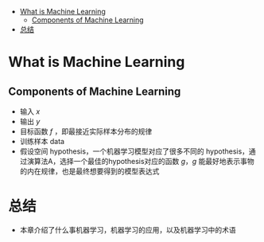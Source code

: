 * [What is Machine Learning](#what-is-machine-learning)
  * [Components of Machine Learning](#components-of-machine-learning)
* [总结](#总结)


# What is Machine Learning

## Components of Machine Learning
-  输入  $x$
-  输出  $y$
-  目标函数  $f$ ，即最接近实际样本分布的规律
-  训练样本  data
-  假设空间 hypothesis，一个机器学习模型对应了很多不同的 hypothesis，通过演算法A，选择一个最佳的hypothesis对应的函数 $g$，$g$ 能最好地表示事物的内在规律，也是最终想要得到的模型表达式

# 总结
- 本章介绍了什么事机器学习，机器学习的应用，以及机器学习中的术语
